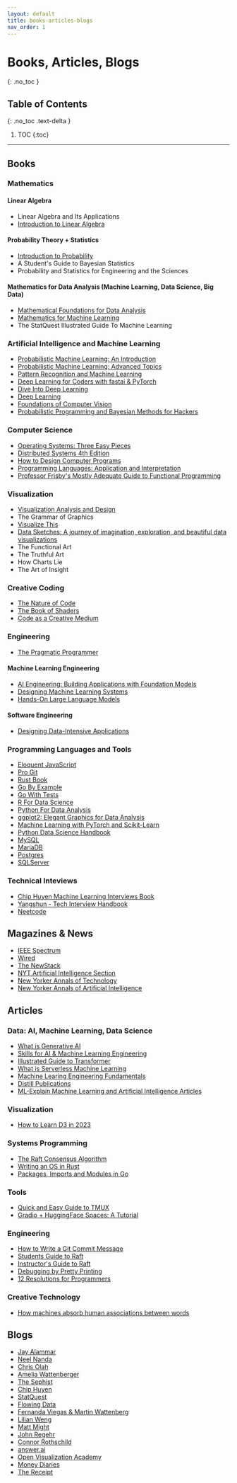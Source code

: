 ```yaml
---
layout: default 
title: books-articles-blogs
nav_order: 1
---
```


# Books, Articles, Blogs 
{: .no_toc }

## Table of Contents
{: .no_toc .text-delta }

1. TOC
{:toc}

---
## Books 
### Mathematics 
#### Linear Algebra 
* Linear Algebra and Its Applications 
* [Introduction to Linear Algebra](https://math.mit.edu/~gs/linearalgebra/ila6/indexila6.html)
#### Probability Theory + Statistics
* [Introduction to Probability](https://drive.google.com/file/d/1VmkAAGOYCTORq1wxSQqy255qLJjTNvBI/edit)
* A Student's Guide to Bayesian Statistics
* Probability and Statistics for Engineering and the Sciences
#### Mathematics for Data Analysis (Machine Learning, Data Science, Big Data)
* [Mathematical Foundations for Data Analysis](https://mathfordata.github.io/)
* [Mathematics for Machine Learning](https://mml-book.github.io/)
* The StatQuest Illustrated Guide To Machine Learning 
### Artificial Intelligence and Machine Learning
* [Probabilistic Machine Learning: An Introduction](https://probml.github.io/pml-book/book1.html)
* [Probabilistic Machine Learning: Advanced Topics](https://probml.github.io/pml-book/book2.html)
* [Pattern Recognition and Machine Learning](https://www.microsoft.com/en-us/research/uploads/prod/2006/01/Bishop-Pattern-Recognition-and-Machine-Learning-2006.pdf)
* [Deep Learning for Coders with fastai & PyTorch](https://course.fast.ai/Resources/book.html)
* [Dive Into Deep Learning](https://d2l.ai/)
* [Deep Learning](https://www.deeplearningbook.org)
* [Foundations of Computer Vision](https://mitpress.mit.edu/9780262048972/foundations-of-computer-vision/)
* [Probabilistic Programming and Bayesian Methods for Hackers](https://dataorigami.net/Probabilistic-Programming-and-Bayesian-Methods-for-Hackers/)
### Computer Science 
* [Operating Systems: Three Easy Pieces](https://pages.cs.wisc.edu/~remzi/OSTEP/)
* [Distributed Systems 4th Edition](https://www.distributed-systems.net/index.php/books/ds4/)
* [How to Design Computer Programs](https://htdp.org/)
* [Programming Languages: Application and Interpretation](https://www.plai.org/)
* [Professor Frisby's Mostly Adequate Guide to Functional Programming](https://mostly-adequate.gitbook.io/mostly-adequate-guide)
### Visualization 
* [Visualization Analysis and Design](https://www.cs.ubc.ca/~tmm/vadbook/)
* The Grammar of Graphics 
* [Visualize This](https://flowingdata.com/books/)
* [Data Sketches: A journey of imagination, exploration, and beautiful data visualizations](https://www.routledge.com/Data-Sketches-A-journey-of-imagination-exploration-and-beautiful-data-visualizations/Bremer-Wu/p/book/9780367000080)
* The Functional Art 
* The Truthful Art 
* How Charts Lie 
* The Art of Insight
### Creative Coding 
* [The Nature of Code](https://nature-of-code-2nd-edition.netlify.app/)
* [The Book of Shaders](https://thebookofshaders.com/)
* [Code as a Creative Medium](https://mitpress.mit.edu/9780262542043/code-as-creative-medium/)
### Engineering 
* [The Pragmatic Programmer](https://pragprog.com/titles/tpp20/the-pragmatic-programmer-20th-anniversary-edition/)
#### Machine Learning Engineering 
* [AI Engineering: Building Applications with Foundation Models](https://www.oreilly.com/library/view/ai-engineering/9781098166298/)
* [Designing Machine Learning Systems](https://www.oreilly.com/library/view/designing-machine-learning/9781098107956/)
* [Hands-On Large Language Models](https://www.oreilly.com/library/view/hands-on-large-language/9781098150952/)
#### Software Engineering 
* [Designing Data-Intensive Applications](https://www.oreilly.com/library/view/designing-data-intensive-applications/9781098119058/)
### Programming Languages and Tools 
* [Eloquent JavaScript](https://eloquentjavascript.net/index.html)
* [Pro Git](https://git-scm.com/book/en/v2)
* [Rust Book](https://rust-book.cs.brown.edu/)
* [Go By Example](https://gobyexample.com/)
* [Go With Tests](https://quii.gitbook.io/learn-go-with-tests)
* [R For Data Science](https://r4ds.hadley.nz/)
* [Python For Data Analysis](https://wesmckinney.com/book/)
* [ggplot2: Elegant Graphics for Data Analysis](https://ggplot2-book.org/)
* [Machine Learning with PyTorch and Scikit-Learn](https://www.oreilly.com/library/view/machine-learning-with/9781801819312/)
* [Python Data Science Handbook](https://jakevdp.github.io/PythonDataScienceHandbook/)
* [MySQL](https://www.mysqltutorial.org/)
* [MariaDB](https://www.mariadbtutorial.com/)
* [Postgres](https://www.postgresqltutorial.com/)
* [SQLServer](https://www.sqlservertutorial.net/)
### Technical Inteviews
* [Chip Huyen Machine Learning Interviews Book](https://huyenchip.com/ml-interviews-book/)
* [Yangshun - Tech Interview Handbook](https://www.techinterviewhandbook.org/)
* [Neetcode](https://neetcode.io/)

## Magazines & News
* [IEEE Spectrum](https://spectrum.ieee.org/)
* [Wired](https://www.wired.com/)
* [The NewStack](https://thenewstack.io/)
* [NYT Artificial Intelligence Section](https://www.nytimes.com/spotlight/artificial-intelligence)
* [New Yorker Annals of Technology](https://www.newyorker.com/tech/annals-of-technology)
* [New Yorker Annals of Artificial Intelligence](https://www.newyorker.com/science/annals-of-artificial-intelligence)

## Articles
### Data: AI, Machine Learning, Data Science
* [What is Generative AI](https://spectrum.ieee.org/woebot)
* [Skills for AI & Machine Learning Engineering](https://spectrum.ieee.org/your-next-great-ai-engineer)
* [Illustrated Guide to Transformer](https://jalammar.github.io/illustrated-transformer/)
* [What is Serverless Machine Learning](https://www.serverless-ml.org/blog/what-is-serverless-machine-learning)
* [Machine Learing Engineering Fundamentals](https://huyenchip.com/mlops/#ml_engineering_fundamentals)
* [Distill Publications](https://distill.pub/)
* [ML-Explain Machine Learning and Artificial Intelligence Articles](https://mlu-explain.github.io/)
### Visualization
* [How to Learn D3 in 2023](https://connorrothschild.github.io/v4/viz)
### Systems Programming 
* [The Raft Consensus Algorithm](https://raft.github.io/)
* [Writing an OS in Rust](https://os.phil-opp.com/)
* [Packages, Imports and Modules in Go](https://www.alexedwards.net/blog/an-introduction-to-packages-imports-and-modules)
### Tools 
* [Quick and Easy Guide to TMUX](https://hamvocke.com/blog/a-quick-and-easy-guide-to-tmux/)
* [Gradio + HuggingFace Spaces: A Tutorial](<https://www.tanishq.ai/blog/posts/2021-11-16-gradio-huggingface.html>)
### Engineering
* [How to Write a Git Commit Message](https://cbea.ms/git-commit/)
* [Students Guide to Raft](https://thesquareplanet.com/blog/students-guide-to-raft/)
* [Instructor's Guide to Raft](https://thesquareplanet.com/blog/instructors-guide-to-raft/)
* [Debugging by Pretty Printing](https://blog.josejg.com/debugging-pretty/)
* [12 Resolutions for Programmers](https://matt.might.net/articles/programmers-resolutions/)
### Creative Technology
* [How machines absorb human associations between words](https://artsandculture.google.com/story/xgVxw84BWGgnLg?hl=en)

## Blogs 
* [Jay Alammar](https://jalammar.github.io/)
* [Neel Nanda](https://www.neelnanda.io/)
* [Chris Olah](https://colah.github.io/)
* [Amelia Wattenberger](https://wattenberger.com/)
* [The Sephist](https://thesephist.com)
* [Chip Huyen](https://huyenchip.com/blog/)
* [StatQuest](https://statquest.org/)
* [Flowing Data](https://flowingdata.com/)
* [Fernanda Viegas & Martin Wattenberg](https://medium.com/@hint_fm)
* [Lilian Weng](https://lilianweng.github.io)
* [Matt Might](https://matt.might.net/articles/)
* [John Regehr](https://blog.regehr.org/)
* [Connor Rothschild](https://connorrothschild.github.io/v4/post)
* [answer.ai](https://www.answer.ai)
* [Open Visualization Academy](https://openvisualizationacademy.org)
* [Money Diaries](https://www.refinery29.com/en-us/money-diary)
* [The Receipt](https://www.bonappetit.com/misc/the-receipt)